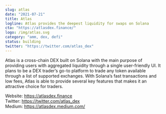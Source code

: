 ```yaml
---
slug: atlas
date: "2021-07-21"
title: Atlas
logline: Atlas provides the deepest liquidity for swaps on Solana
cta: "https://atlasdex.finance/"
logo: /img/atlas.svg
category: "amm, dex, defi"
status: building
twitter: "https://twitter.com/atlas_dex"
---
```


Atlas is a cross-chain DEX built on Solana with the main purpose of providing users with aggregated liquidity through a single user-friendly UI. It plans to be a DEX trader’s go-to platform to trade any token available through a list of supported exchanges. With Solana’s fast transactions and low fees, Atlas is able to provide several key features that makes it an attractive choice for traders.

Website: https://atlasdex.finance </br>
Twitter: https://twitter.com/atlas_dex </br>
Medium: https://atlasdex.medium.com/ </br>
